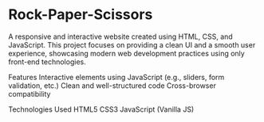 # Rock-Paper-Scissors

A responsive and interactive website created using HTML, CSS, and JavaScript. This project focuses on providing a clean UI and a smooth user experience, showcasing modern web development practices using only front-end technologies.

Features
Interactive elements using JavaScript (e.g., sliders, form validation, etc.)
Clean and well-structured code
Cross-browser compatibility

Technologies Used
HTML5
CSS3
JavaScript (Vanilla JS)
